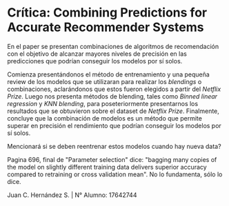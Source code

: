 # Crítica: Combining Predictions for Accurate Recommender Systems

En el paper se presentan combinaciones de algoritmos de recomendación con el objetivo de alcanzar mayores niveles de precisión en las predicciones que podrían conseguir los modelos por sí solos.

Comienza presentándonos el método de entrenamiento y una pequeña review de los modelos que se utilizaran para realizar los *blendings* o combinaciones, aclarándonos que estos fueron elegidos a partir del *Netflix Prize*. Luego nos presenta métodos de blending, tales como *Binned linear regression* y *KNN blending*, para poseteriormente presentarnos los resultados que se obtuvieron sobre el dataset de *Netflix Prize*. Finalmente, concluye que la combinación de modelos es un método que permite superar en precisión el rendimiento que podrían conseguir los modelos por sí solos.

Mencionará si se deben reentrenar estos modelos cuando hay nueva data?

Pagina 696, final de "Parameter selection" dice: "bagging many copies of the model on slightly different training data delivers superior accuracy compared to retraining or cross validation mean". No lo fundamenta, sólo lo dice.



Juan C. Hernández S. | N° Alumno: 17642744